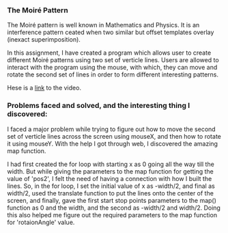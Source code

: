### The Moiré Pattern

The Moiré pattern is well known in Mathematics and Physics. It is an interference pattern ceated when two similar but offset templates overlay (inexact superimposition). 

In this assignment, I have created a program which allows user to create different Moiré patterns using two set of verticle lines. Users are allowed to interact with the program using the mouse, with which, they can move and rotate the second set of lines in order to form different interesting patterns.

Hese is a [link](https://drive.google.com/file/d/171gMOHYZsz195hOGGCe7wdBgZ0l9viOd/view?usp=sharing) to the video.


### Problems faced and solved, and the interesting thing I discovered:

I faced a major problem while trying to figure out how to move the second set of verticle lines across the screen using mouseX, and then how to rotate it using mouseY. With the help I got through web, I discovered the amazing map function. 

I had first created the for loop with starting x as 0 going all the way till the width. But while giving the parameters to the map function for getting the value of 'pos2', I felt the need of having a connection with how I built the lines. So, in the for loop, I set the initial value of x as -width/2, and final as width/2, used the translate function to put the lines onto the center of the screen, and finally, gave the first start stop points parameters to the map() function as 0 and the width, and the second as -width/2 and width/2. Doing this also helped me figure out the required parameters to the map function for 'rotaionAngle' value.



